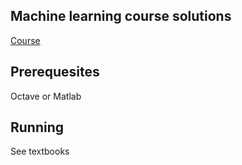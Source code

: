 ## Machine learning course solutions
[Course](https://www.coursera.org/learn/machine-learning)

## Prerequesites
Octave or Matlab

## Running
See textbooks
